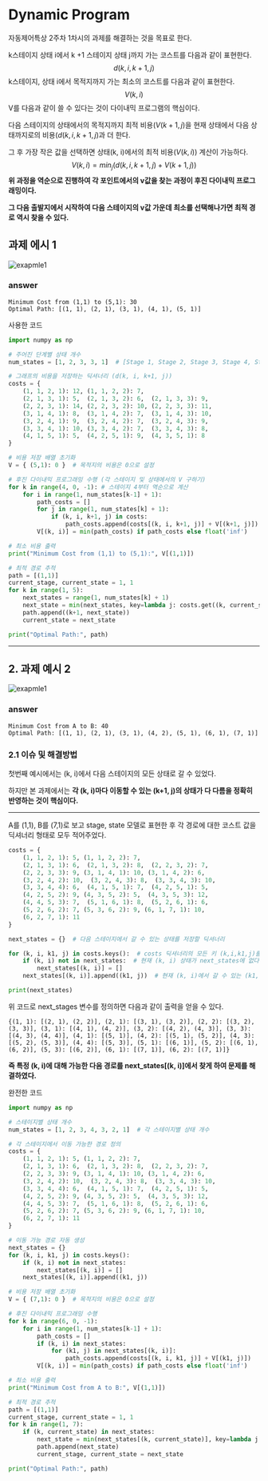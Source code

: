 # Dynamic Program

자동제어특상 2주차 1차시의 과제를 해결하는 것을 목표로 한다.

k스테이지 상태 i에서 k +1 스테이지 상태 j까지 가는 코스트를 다음과 같이 표현한다.
$$
d(k, i, k+1, j)
$$
k스테이지, 상태 i에서 목적지까지 가는 최소의 코스트를 다음과 같이 표현한다.
$$
V(k, i)
$$
V를 다음과 같이 쓸 수 있다는 것이 다이내믹 프로그램의 핵심이다. 

다음 스테이지의 상태에서의 목적지까지 최적 비용($V(k+1, j)$을 현재 상태에서 다음 상태까지로의 비용($d(k, i, k+1, j$)과 더 한다.

그 후 가장 작은 값을 선택하면 상태(k, i)에서의 최적 비용($V(k, i)$) 계산이 가능하다.
$$
V(k, i) = min_j( d(k, i, k+1, j) + V(k+1, j))
$$
**위 과정을 역순으로 진행하여 각 포인트에서의 v값을 찾는 과정이 후진 다이내믹 프로그래밍이다.**

**그 다음 출발지에서 시작하여 다음 스테이지의 v값 가운데 최소를 선택해나가면 최적 경로 역시 찾을 수 있다.**

## 과제 에시 1

![exapmle1](images/dynamic_prog_example1.png)

### answer
```
Minimum Cost from (1,1) to (5,1): 30
Optimal Path: [(1, 1), (2, 1), (3, 1), (4, 1), (5, 1)]
```
사용한 코드
```python
import numpy as np

# 주어진 단계별 상태 개수
num_states = [1, 2, 3, 3, 1]  # [Stage 1, Stage 2, Stage 3, Stage 4, Stage 5]

# 그래프의 비용을 저장하는 딕셔너리 (d(k, i, k+1, j))
costs = {
    (1, 1, 2, 1): 12, (1, 1, 2, 2): 7,
    (2, 1, 3, 1): 5,  (2, 1, 3, 2): 6,  (2, 1, 3, 3): 9,
    (2, 2, 3, 1): 14, (2, 2, 3, 2): 10, (2, 2, 3, 3): 11,
    (3, 1, 4, 1): 8,  (3, 1, 4, 2): 7,  (3, 1, 4, 3): 10,
    (3, 2, 4, 1): 9,  (3, 2, 4, 2): 7,  (3, 2, 4, 3): 9,
    (3, 3, 4, 1): 10, (3, 3, 4, 2): 7,  (3, 3, 4, 3): 8,
    (4, 1, 5, 1): 5,  (4, 2, 5, 1): 9,  (4, 3, 5, 1): 8
}

# 비용 저장 배열 초기화
V = { (5,1): 0 }  # 목적지의 비용은 0으로 설정

# 후진 다이내믹 프로그래밍 수행 (각 스테이지 및 상태에서의 V 구하기)
for k in range(4, 0, -1): # 스테이지 4부터 역순으로 계산
    for i in range(1, num_states[k-1] + 1):
        path_costs = []
        for j in range(1, num_states[k] + 1):
            if (k, i, k+1, j) in costs:
                path_costs.append(costs[(k, i, k+1, j)] + V[(k+1, j)]) #
        V[(k, i)] = min(path_costs) if path_costs else float('inf')

# 최소 비용 출력
print("Minimum Cost from (1,1) to (5,1):", V[(1,1)])

# 최적 경로 추적
path = [(1,1)]
current_stage, current_state = 1, 1
for k in range(1, 5):
    next_states = range(1, num_states[k] + 1)
    next_state = min(next_states, key=lambda j: costs.get((k, current_state, k+1, j), float('inf')) + V.get((k+1, j), float('inf'))) #이동 비용 코스트 다음 상태에서 목표까지의 최소 비용을 더하여 최적 경로 선택
    path.append((k+1, next_state))
    current_state = next_state

print("Optimal Path:", path)
```

---
## 2. 과제 예시 2

![exapmle1](images/dynamic_prog_example2.png)
### answer
```
Minimum Cost from A to B: 40
Optimal Path: [(1, 1), (2, 1), (3, 1), (4, 2), (5, 1), (6, 1), (7, 1)]
```

### 2.1 이슈 및 해결방법

첫번째 예시에서는 (k, i)에서 다음 스테이지의 모든 상태로 갈 수 있었다.

하지만 본 과제에서는 **각 (k, i)마다 이동할 수 있는 (k+1, j)의 상태가 다 다름을 정확히 반영하는 것이 핵심이다.**

---
A를 (1,1), B를 (7,1)로 보고 stage, state 모델로 표현한 후 각 경로에 대한 코스트 값을 딕셔너리 형태로 모두 적어주었다.
```python
costs = {
    (1, 1, 2, 1): 5, (1, 1, 2, 2): 7,
    (2, 1, 3, 1): 6,  (2, 1, 3, 2): 8,  (2, 2, 3, 2): 7,
    (2, 2, 3, 3): 9, (3, 1, 4, 1): 10, (3, 1, 4, 2): 6,
    (3, 2, 4, 2): 10,  (3, 2, 4, 3): 8,  (3, 3, 4, 3): 10,
    (3, 3, 4, 4): 6,  (4, 1, 5, 1): 7,  (4, 2, 5, 1): 5,
    (4, 2, 5, 2): 9, (4, 3, 5, 2): 5,  (4, 3, 5, 3): 12,
    (4, 4, 5, 3): 7,  (5, 1, 6, 1): 8,  (5, 2, 6, 1): 6,
    (5, 2, 6, 2): 7, (5, 3, 6, 2): 9, (6, 1, 7, 1): 10,
    (6, 2, 7, 1): 11
}
```

```python
next_states = {}  # 다음 스테이지에서 갈 수 있는 상태를 저장할 딕셔너리

for (k, i, k1, j) in costs.keys():  # costs 딕셔너리의 모든 키 (k,i,k1,j)를 순회
    if (k, i) not in next_states:  # 현재 (k, i) 상태가 next_states에 없다면 초기화
        next_states[(k, i)] = []
    next_states[(k, i)].append((k1, j))  # 현재 (k, i)에서 갈 수 있는 (k1, j) 추가

print(next_states)
```
위 코드로 next_stages 변수를 정의하면 다음과 같이 출력을 얻을 수 있다.
```
{(1, 1): [(2, 1), (2, 2)], (2, 1): [(3, 1), (3, 2)], (2, 2): [(3, 2), (3, 3)], (3, 1): [(4, 1), (4, 2)], (3, 2): [(4, 2), (4, 3)], (3, 3): [(4, 3), (4, 4)], (4, 1): [(5, 1)], (4, 2): [(5, 1), (5, 2)], (4, 3): [(5, 2), (5, 3)], (4, 4): [(5, 3)], (5, 1): [(6, 1)], (5, 2): [(6, 1), (6, 2)], (5, 3): [(6, 2)], (6, 1): [(7, 1)], (6, 2): [(7, 1)]}
```
**즉 특정 (k, i)에 대해 가능한 다음 경로를 next_states[(k, i)]에서 찾게 하여 문제를 해결하였다.**

완전한 코드

```PYTHOn
import numpy as np

# 스테이지별 상태 개수
num_states = [1, 2, 3, 4, 3, 2, 1]  # 각 스테이지별 상태 개수

# 각 스테이지에서 이동 가능한 경로 정의
costs = {
    (1, 1, 2, 1): 5, (1, 1, 2, 2): 7,
    (2, 1, 3, 1): 6,  (2, 1, 3, 2): 8,  (2, 2, 3, 2): 7,
    (2, 2, 3, 3): 9, (3, 1, 4, 1): 10, (3, 1, 4, 2): 6,
    (3, 2, 4, 2): 10,  (3, 2, 4, 3): 8,  (3, 3, 4, 3): 10,
    (3, 3, 4, 4): 6,  (4, 1, 5, 1): 7,  (4, 2, 5, 1): 5,
    (4, 2, 5, 2): 9, (4, 3, 5, 2): 5,  (4, 3, 5, 3): 12,
    (4, 4, 5, 3): 7,  (5, 1, 6, 1): 8,  (5, 2, 6, 1): 6,
    (5, 2, 6, 2): 7, (5, 3, 6, 2): 9, (6, 1, 7, 1): 10,
    (6, 2, 7, 1): 11
}

# 이동 가능 경로 자동 생성
next_states = {}
for (k, i, k1, j) in costs.keys():
    if (k, i) not in next_states:
        next_states[(k, i)] = []
    next_states[(k, i)].append((k1, j))

# 비용 저장 배열 초기화
V = { (7,1): 0 }  # 목적지의 비용은 0으로 설정

# 후진 다이내믹 프로그래밍 수행
for k in range(6, 0, -1):
    for i in range(1, num_states[k-1] + 1):
        path_costs = []
        if (k, i) in next_states:
            for (k1, j) in next_states[(k, i)]: 
                path_costs.append(costs[(k, i, k1, j)] + V[(k1, j)])
        V[(k, i)] = min(path_costs) if path_costs else float('inf')

# 최소 비용 출력
print("Minimum Cost from A to B:", V[(1,1)])

# 최적 경로 추적
path = [(1,1)]
current_stage, current_state = 1, 1
for k in range(1, 7):
    if (k, current_state) in next_states:
        next_state = min(next_states[(k, current_state)], key=lambda j: costs.get((k, current_state, j[0], j[1]), float('inf')) + V.get(j, float('inf')))
        path.append(next_state)
        current_stage, current_state = next_state

print("Optimal Path:", path)
```